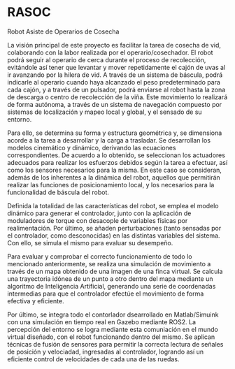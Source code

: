 # RASOC
Robot Asiste de Operarios de Cosecha

La visión principal de este proyecto es facilitar la tarea de cosecha de vid, colaborando con la labor realizada por el operario/cosechador. El robot podrá seguir al operario de cerca durante el proceso de recolección, evitándole así tener que levantar y mover repetidamente el cajón de uvas al ir avanzando por la hilera de vid. A través de un sistema de báscula, podrá indicarle al operario cuando haya alcanzado el peso predeterminado para cada cajón, y a través de un pulsador, podrá enviarse al robot hasta la zona de descarga o centro de recolección de la viña. Este movimiento lo realizará de forma autónoma, a través de un sistema de navegación compuesto por sistemas de localización y mapeo local y global, y el sensado de su entorno.

Para ello, se determina su forma y estructura geométrica y, se dimensiona acorde a la tarea a desarrollar y la carga a trasladar. Se desarrollan los modelos cinemático y dinámico, derivando las ecuaciones correspondientes. De acuerdo a lo obtenido, se seleccionan los actuadores adecuados para realizar los esfuerzos debidos según la tarea a efectuar, así como los sensores necesarios para la misma. En este caso se consideran, además de los inherentes a la dinámica del robot, aquellos que permitirán realizar las funciones de posicionamiento local, y los necesarios para la funcionalidad de báscula del robot. 

Definida la totalidad de las características del robot, se emplea el modelo dinámico para generar el controlador, junto con la aplicación de moduladores de torque con desacople de variables físicas por realimentación. Por último, se añaden perturbaciones (tanto sensadas por el controlador, como desconocidas) en las distintas variables del sistema. Con ello, se simula el mismo para evaluar su desempeño. 

Para evaluar y comprobar el correcto funcionamiento de todo lo mencionado anteriormente, se realiza una simulación de movimiento a través de un mapa obtenido de una imagen de una finca virtual. Se calcula una trayectoria idónea de un punto a otro dentro del mapa mediante un algoritmo de Inteligencia Artificial, generando una serie de coordenadas intermedias para que el controlador efectúe el movimiento de forma efectiva y eficiente.

Por último, se integra todo el contorlador dsearrollado en Matlab/Simuink con una simulación en tiempo real en Gazebo mediante ROS2. La percepción del entorno se logra mediante esta comuniación en el mundo virtual diseñado, con el robot funcionando dentro del mismo. Se aplican técnicas de fusión de sensores para permitir la correcta lectura de señales de posición y velociadad, ingresadas al controlador, logrando así un eficiente control de velocidades de cada una de las ruedas.
